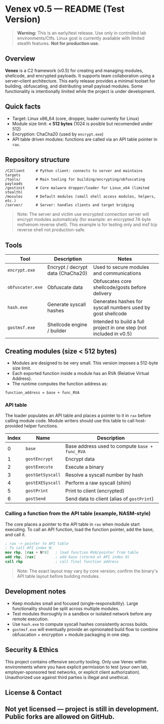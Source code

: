 # Venex v0.5 — README (Test Version)

> **Warning:** This is an early/test release. Use only in controlled lab environments/Ctfs. Linux gost is currently available with limited stealth features. **Not for production use.**

## Overview

**Venex** is a C2 framework (v0.5) for creating and managing modules, shellcode, and encrypted payloads. It supports team collaboration using a server–client architecture. This early release provides a minimal toolset for building, obfuscating, and distributing small payload modules. Some functionality is intentionally limited while the project is under development.

## Quick facts

* Target: Linux x86_64 (core, dropper, loader currently for Linux)
* Module size limit: **< 512 bytes** (1024 is posible but recomended under 512)
* Encryption: ChaCha20 (used by `encrypt.exe`)
* API table driven modules: functions are called via an API table pointer in `rax`.

## Repository structure

```
/C2Client     # Python client: connects to server and maintains targets
/tools/       # Main tooling for building/encrypting/obfuscating payloads
/gostinit     # Core malware dropper/loader for Linux_x64 (limited stealth)
/mosules      # Default modules (small shell access modules, helpers, etc.)
/server/      # Server: handles clients and target bridging
```

> Note: The server and victim use encrypted connection server will encrypt modules automaticaly (for example: an encrypted 74-byte msfvenom reverse shell). This example is for testing only and msf tcp reverse shell not production-safe.

## Tools

| Tool             | Description                       | Notes                                                               |
| ---------------- | --------------------------------- | ------------------------------------------------------------------- |
| `encrypt.exe`    | Encrypt / decrypt data (ChaCha20) | Used to secure modules and communications                           |
| `obfuscater.exe` | Obfuscate data                    | Obfuscates core shellcode/gosts before delivery                     |
| `hash.exe`       | Generate syscall hashes           | Generates hashes for syscall numbers used by gost shellcode         |
| `gostmsf.exe`    | Shellcode engine / builder        | Intended to build a full project in one step (not included in v0.5) |

## Creating modules (size < 512 bytes)

* Modules are designed to be very small. This version imposes a 512-byte size limit.
* Each exported function inside a module has an RVA (Relative Virtual Address).
* The runtime computes the function address as:

```
function_address = base + func_RVA
```

### API table

The loader populates an API table and places a pointer to it in `rax` before calling module code. Module writers should use this table to call host-provided helper functions.

| Index | Name             | Description                                    |
| ----- | ---------------- | ---------------------------------------------- |
| 0     | `base`           | Base address used to compute `base + func_RVA` |
| 1     | `gostEncrypt`    | Encrypt data                                   |
| 2     | `gostExecute`    | Execute a binary                               |
| 3     | `gostGetSyscall` | Resolve a syscall number by hash               |
| 4     | `gostEXESyscall` | Perform a raw syscall (shim)                   |
| 5     | `gostPrint`      | Print to client (encrypted)                    |
| 6     | `gostSend`       | Send data to client (alias of `gostPrint`)     |

### Calling a function from the API table (example, NASM-style)

The core places a pointer to the API table in `rax` when module start executing. To call an API function, load the function pointer, add the base, and call it.

```nasm
; rax -> pointer to API table
; To call API index N:
mov rbp, [rax + N*8]   ; load function RVA/pointer from table
add rbp, [rax]         ; add base (stored at API index 0)
call rbp               ; call final function address
```

> Note: The exact layout may vary by core version; confirm the binary's API table layout before building modules.

## Development notes

* Keep modules small and focused (single-responsibility). Large functionality should be split across multiple modules.
* Test modules thoroughly in a sandbox or isolated network before any remote execution.
* Use `hash.exe` to compute syscall hashes consistently across builds.
* `gostmsf.exe` will eventually provide an opinionated build flow to combine obfuscation + encryption + module packaging in one step.

## Security & Ethics

This project contains offensive security tooling. Only use Venex within environments where you have explicit permission to test (your own lab, employer-sponsored test networks, or explicit client authorization). Unauthorized use against third parties is illegal and unethical.

<!-- ## Contributing

If you want to contribute:

1. Fork the repo.
2. Create a feature branch.
3. Submit a pull request with a clear description and tests (where applicable).

Please avoid submitting payloads or tooling that would enable uncontrolled distribution or abuse. -->

<!-- ## Roadmap (short)

* Improve Linux loader stealth and reliability
* Add Windows gost support (planned)
* Complete `gostmsf.exe` integration for streamlined builds
* Add automated testing for module boundaries and API compatibility -->

## License & Contact

Not yet licensed — project is still in development. Public forks are allowed on GitHub.
---

